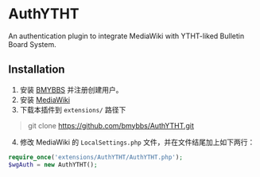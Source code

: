 AuthYTHT
========

An authentication plugin to integrate MediaWiki with YTHT-liked Bulletin Board System.

Installation
------------

1. 安装 [BMYBBS](https://github.com/bmybbs/bmybbs) 并注册创建用户。
2. 安装 [MediaWiki](https://www.mediawiki.org/wiki/MediaWiki)
3. 下载本插件到 `extensions/` 路径下
> git clone https://github.com/bmybbs/AuthYTHT.git
4. 修改 MediaWiki 的 `LocalSettings.php` 文件，并在文件结尾加上如下两行：
```php
require_once('extensions/AuthYTHT/AuthYTHT.php');
$wgAuth = new AuthYTHT();
```
